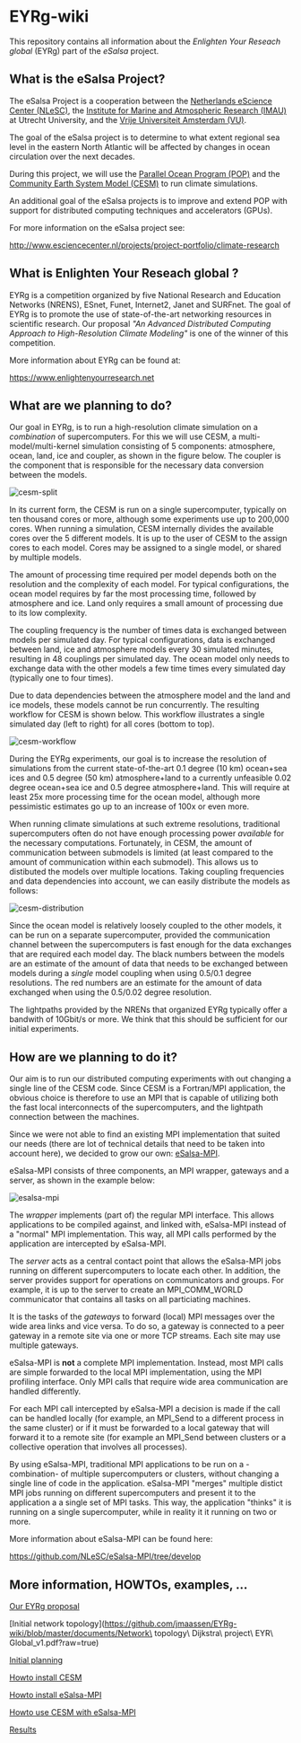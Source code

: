 EYRg-wiki
=========

This repository contains all information about the 
_Enlighten Your Reseach global_ (EYRg) part of the _eSalsa_ project.

What is the eSalsa Project?
---------------------------

The eSalsa Project is a cooperation between the 
[Netherlands eScience Center (NLeSC)](http://www.esciencecenter.nl/), 
the [Institute for Marine and Atmospheric Research (IMAU)](http://imau.nl/) 
at Utrecht University, and the [Vrije Universiteit Amsterdam (VU)](http://www.cs.vu.nl). 

The goal of the eSalsa project is to determine to what extent regional sea 
level in the eastern North Atlantic will be affected by changes in ocean 
circulation over the next decades.

During this project, we will use the [Parallel Ocean Program (POP)](http://climate.lanl.gov/Models/POP/)
and the [Community Earth System Model (CESM)](http://www2.cesm.ucar.edu/) to run climate simulations.

An additional goal of the eSalsa projects is to improve and extend POP with 
support for distributed computing techniques and accelerators (GPUs).

For more information on the eSalsa project see:
 
<http://www.esciencecenter.nl/projects/project-portfolio/climate-research>


What is Enlighten Your Reseach global ?
---------------------------------------

EYRg is a competition organized by five National Research and Education Networks (NRENS), 
ESnet, Funet, Internet2, Janet and SURFnet. The goal of EYRg is to promote the use of 
state-of-the-art networking resources in scientific research. Our proposal 
_"An Advanced Distributed Computing Approach to High-Resolution Climate Modeling"_ is one 
of the winner of this competition.

More information about EYRg can be found at:

<https://www.enlightenyourresearch.net>


What are we planning to do?
---------------------------

Our goal in EYRg, is to run a high-resolution climate simulation on a _combination_ of supercomputers. For 
this we will use CESM, a multi-model/multi-kernel simulation consisting of 5 components: atmosphere, ocean, 
land, ice and coupler, as shown in the figure below. The coupler is the component that is responsible for the 
necessary data conversion between the models.

![cesm-split](images/cesm.png "CESM submodels")

In its current form, the CESM is run on a single supercomputer, typically on ten thousand cores 
or more, although some experiments use up to 200,000 cores. When running a simulation, CESM internally 
divides the available cores over the 5 different models. It is up to the user of CESM to the assign cores to 
each model. Cores may be assigned to a single model, or shared by multiple models.

The amount of processing time required per model depends both on the resolution and the complexity of each 
model. For typical configurations, the ocean model requires by far the most processing time, followed by 
atmosphere and ice. Land only requires a small amount of processing due to its low complexity.

The coupling frequency is the number of times data is exchanged between models per simulated day. For typical 
configurations, data is exchanged between land, ice and atmosphere models every 30 simulated minutes, 
resulting in 48 couplings per simulated day. The ocean model only needs to exchange data with the other 
models a few time times every simulated day (typically one to four times).

Due to data dependencies between the atmosphere model and the land and ice models, these models cannot be run 
concurrently. The resulting workflow for CESM is shown below. This workflow illustrates a single simulated 
day (left to right) for all cores (bottom to top).

![cesm-workflow](images/cesm-workflow.png "CESM workflow")

During the EYRg experiments, our goal is to increase the resolution of simulations from the current 
state-of-the-art 0.1 degree (10 km) ocean+sea ices and 0.5 degree (50 km) atmosphere+land to a currently 
unfeasible 0.02 degree ocean+sea ice and 0.5 degree atmosphere+land. This will require at least 25x more 
processing time for the ocean model, although more pessimistic estimates go up to an increase of 100x or even 
more.

When running climate simulations at such extreme resolutions, traditional supercomputers often do not have 
enough processing power _available_ for the necessary computations. Fortunately, in CESM, the amount of 
communication between submodels is limited (at least compared to the amount of communication within each
submodel). This allows us to distibuted the models over multiple locations. Taking coupling frequencies 
and data dependencies into account, we can easily distribute the models as follows:

![cesm-distribution](images/cesm-distribution.png "CESM distribution")

Since the ocean model is relatively loosely coupled to the other models, it can be run on a separate 
supercomputer, provided the communication channel between the supercomputers is fast enough for the 
data exchanges that are required each model day. The black numbers between the models are an estimate of 
the amount of data that needs to be exchanged between models during a _single_ model coupling when using 
0.5/0.1 degree resolutions. The red numbers are an estimate for the amount of data exchanged when using 
the 0.5/0.02 degree resolution.

The lightpaths provided by the NRENs that organized EYRg typically offer a bandwith of 10Gbit/s or more. 
We think that this should be sufficient for our initial experiments. 


How are we planning to do it? 
-----------------------------

Our aim is to run our distributed computing experiments with out changing a single line of the CESM 
code. Since CESM is a Fortran/MPI application, the obvious choice is therefore to use an MPI that 
is capable of utilizing both the fast local interconnects of the supercomputers, and the lightpath 
connection between the machines. 

Since we were not able to find an existing MPI implementation that suited our needs (there are lot of 
technical details that need to be taken into account here), we decided to grow our own:
[eSalsa-MPI](https://github.com/NLeSC/eSalsa-MPI/tree/develop).

eSalsa-MPI consists of three components, an MPI wrapper, gateways and a server, as shown in the example 
below:

![esalsa-mpi](images/esalsa-mpi.png "eSalsa-MPI")

The _wrapper_ implements (part of) the regular MPI interface. This allows applications to be compiled 
against, and linked with, eSalsa-MPI instead of a "normal" MPI implementation. This way, all MPI calls 
performed by the application are intercepted by eSalsa-MPI.

The _server_ acts as a central contact point that allows the eSalsa-MPI jobs running on different 
supercomputers to locate each other. In addition, the server provides support for operations on communicators 
and groups. For example, it is up to the server to create an MPI_COMM_WORLD communicator that contains all 
tasks on all particiating machines.

It is the tasks of the _gateways_ to forward (local) MPI messages over the wide area links and vice versa. To 
do so, a gateway is connected to a peer gateway in a remote site via one or more TCP streams. Each site may 
use multiple gateways.

eSalsa-MPI is __not__ a complete MPI implementation. Instead, most MPI calls are simple forwarded to 
the local MPI implementation, using the MPI profiling interface. Only MPI calls that require wide area 
communication are handled differently. 

For each MPI call intercepted by eSalsa-MPI a decision is made if the call can be handled locally (for 
example, an MPI_Send to a different process in the same cluster) or if it must be forwarded to a local 
gateway that will forward it to a remote site (for example an MPI_Send between clusters or a collective 
operation that involves all processes).

By using eSalsa-MPI, traditional MPI applications to be run on a -combination- of multiple supercomputers or 
clusters, without changing a single line of code in the application. eSalsa-MPI "merges" multiple distict MPI 
jobs running on different supercomputers and present it to the application a a single set of MPI tasks. This 
way, the application "thinks" it is running on a single supercomputer, while in reality it it running on two 
or more.

More information about eSalsa-MPI can be found here:

<https://github.com/NLeSC/eSalsa-MPI/tree/develop>


More information, HOWTOs, examples, ...
-------------------------------------------

[Our EYRg proposal](https://github.com/jmaassen/EYRg-wiki/blob/master/documents/EYRG_Dijkstra_Final.pdf?raw=true)

[Initial network topology](https://github.com/jmaassen/EYRg-wiki/blob/master/documents/Network\ topology\ Dijkstra\ project\ EYR\ Global_v1.pdf?raw=true)

[Initial planning](https://github.com/jmaassen/EYRg-wiki/blob/master/documents/Planning.pdf)

[Howto install CESM](https://github.com/jmaassen/EYRg-wiki/blob/master/howtos/CESM.md)

[Howto install eSalsa-MPI](https://github.com/jmaassen/EYRg-wiki/blob/master/howtos/eSalsaMPI.md)

[Howto use CESM with eSalsa-MPI](https://github.com/jmaassen/EYRg-wiki/blob/master/howtos/CESM_eSalsaMPI.md)

[Results](https://github.com/jmaassen/EYRg-wiki/blob/master/results/results.md)
















